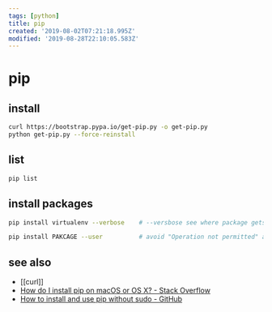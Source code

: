 ```yaml
---
tags: [python]
title: pip
created: '2019-08-02T07:21:18.995Z'
modified: '2019-08-28T22:10:05.583Z'
---
```


# pip

## install
```sh
curl https://bootstrap.pypa.io/get-pip.py -o get-pip.py
python get-pip.py --force-reinstall
```

## list
```sh
pip list
```

## install packages
```sh
pip install virtualenv --verbose    # --versbose see where package gets installed to

pip install PAKCAGE --user          # avoid "Operation not permitted" and using sudo
```

## see also
- [[curl]]
- [How do I install pip on macOS or OS X? - Stack Overflow](https://stackoverflow.com/questions/17271319/how-do-i-install-pip-on-macos-or-os-x)
- [How to install and use pip without sudo - GitHub](https://gist.github.com/haircut/14705555d58432a5f01f9188006a04ed)
